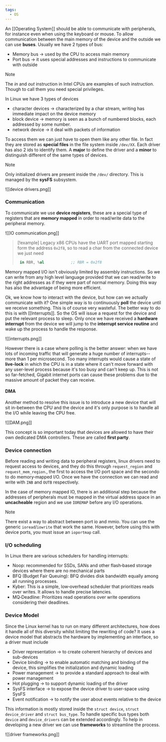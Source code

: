 ```yaml
---
tags:
  - OS
---
```

An [[Operating System]] should be able to communicate with peripherals, for instance even when using the keyboard or mouse. To allow communication between the main memory of the device and the outside we can use **buses**. Usually we have 2 types of bus:
- Memory bus $\to$ used by the CPU to access main memory
- Port bus $\to$ it uses special addresses and instructions to communicate with outside

>[!note]
>The *in* and *out* instruction in Intel CPUs are examples of such instruction. Though to call them you need special privileges.

In Linux we have 3 types of devices
- character devices $\to$ characterized by a char stream, writing has immediate impact on the device memory
- block device $\to$ memory is seen as a bunch of numbered blocks, each addressed by some number.
- network device $\to$ it deal with packets of information

To access them we can just have to open them like any other file. In fact they are stored as **special files** in the file system inside `/dev/XX`. Each driver has also 2 ids to identify them. A **major** to  define the driver and a **minor** to distinguish different of the same types of devices.

>[!note]
>Only initialized drivers are present inside the `/dev/` directory. This is managed by the **sysFS** subsystem.

![[device drivers.png]]
### Communication

To communicate we use **device registers**, these are a special type of registers that are **memory mapped**  in order to read/write data to the peripheral memory.

![[IO communication.png]]

>[!example]
>Legacy x86 CPUs have the UART port mapped starting form the address `0x2f8`, so to read a char from the connected device we just need 
>```nasm
>  in RBR, %al            ;; RBR = 0x2f8
>```

Memory mapped I/O isn't obviously limited by assembly instructions. So we can write from any high level language provided that we can read/write to the right addresses as if they were part of normal memory. Doing this way has also the advantage of being more efficient.

Ok, we know how to interact with the device, but how can we actually communicate with it? One simple way is to continuously **poll** the device until we receive something. This is of course very wasteful. The better way to do this is with [[Interrupts]]. So the OS will issue a request for the device and put the relevant process to sleep. Only once we have received a **hardware interrupt** from the device we will jump to the **interrupt service routine** and wake up the process to handle the response.

![[interrupts.png]]

However there is a case where polling is the better answer: when we have lots of incoming traffic that will generate a huge number of interrupts-- more than $1$ per microsecond. Too many interrupts would cause a state of **live-lock** in which the CPU is in a state where it can't move forward with any user-level process because it's too busy and can't keep up. This is not so far-fetched, Gigabit internet ports can cause these problems due to the massive amount of packet they can receive.
#### DMA

Another method to resolve this issue is to introduce a new device that will sit in-between the CPU and the device and it's only purpose is to handle all the I/O while leaving the CPU free. 

![[DAM.png]]

This concept is so important today that devices are allowed to have their own dedicated DMA controllers. These are called **first party**.
### Device connection

Before reading and writing data to peripheral registers, linux drivers need to request access to devices, and they do this through `request_region` and `request_mem_region`., the first to access the I/O port space and the secondo to do memory‐mapped I/O.
Once we have the connection we can read and write with `INB` and `OUTB` respectively. 

In the case of memory mapped IO, there is an additional step because the addresses of peripherals must be mapped in the virtual address space in an **uncacheable** region and we use `IOREMAP`  before any I/O operations.

>[!note]
There exist a way to abstract between port io and mmio. You can use the generic `ioread`/`iowrite` that work the same. However, before using this with device ports, you must issue an `ioportmap` call.
### I/O scheduling

In Linux there are various schedulers for handling interrupts:
- Noop: recommended for SSDs, SANs and other flash‐based storage devices where there are no mechanical parts
- BFQ (Budget Fair Queuing): BFQ divides disk bandwidth equally among all running processes.
- Kyber: This is a simple, low‐overhead scheduler that prioritizes reads over writes. It allows to handle precise latencies.
- MQ‐Deadline: Prioritizes read operations over write operations considering their deadlines.
### Device Model

Since the Linux kernel has to run on many different architectures, how does it handle all of this diversity whilst limiting the rewriting of code? It uses a device model that abstracts the hardware by implementing an interface, so a driver must include
- Driver representation $\to$ to create coherent hierarchy of devices and sub-devices
- Device binding $\to$ to enable automatic matching and binding of the device, this simplifies the initialization and dynamic loading
- Power management $\to$ to provide a standard approach to deal with power management
- Hot plugging $\to$ to support dynamic loading of the driver
- SysFS interface $\to$ to expose the device driver to user-space using SysFS
- Event notification $\to$ to notify the user about events relative to the device

This information is mostly stored inside the `struct device`, `struct device_driver` and `struct bus_type`. To handle specific bus types both `device` and `device_drivers` can be extended accordingly. To help in developing a new driver we can use **frameworks** to streamline the process.

![[driver frameworks.png]]